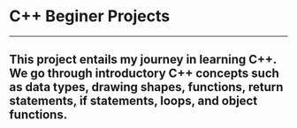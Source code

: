 # C++ Beginer Projects
---------------------------------
## This project entails my journey in learning C++. We go through introductory C++ concepts such as data types, drawing shapes, functions, return statements, if statements, loops, and object functions.  
